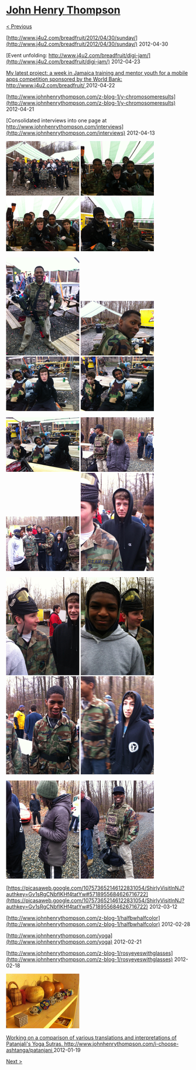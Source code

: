 # [John Henry Thompson](../README.md)

[< Previous](2012-06-28-1.md)



[http://www.j4u2.com/breadfruit/2012/04/30/sunday/](http://www.j4u2.com/breadfruit/2012/04/30/sunday/)
2012-04-30



[Event unfolding: http://www.j4u2.com/breadfruit/digi-jam/](http://www.j4u2.com/breadfruit/digi-jam/)
2012-04-23



[My latest project: a week in Jamaica training and mentor youth for a mobile apps competition sponsored by the World Bank: http://www.j4u2.com/breadfruit/ ](http://www.j4u2.com/breadfruit/)
2012-04-22



[http://www.johnhenrythompson.com/z-blog-1/y-chromosomeresults](http://www.johnhenrythompson.com/z-blog-1/y-chromosomeresults)
2012-04-21



[Consolidated interviews into one page at http://www.johnhenrythompson.com/interviews](http://www.johnhenrythompson.com/interviews)
2012-04-13

[![](../media/2012-04-01/Paintball-14th-B-day-IMG_0464-thumb.jpg)](../posts/2012-04-01-1.md) [![](../media/2012-04-01/Paintball-14th-B-day-IMG_0463-thumb.jpg)](../posts/2012-04-01-2.md) [![](../media/2012-04-01/Paintball-14th-B-day-IMG_0462-thumb.jpg)](../posts/2012-04-01-3.md) [![](../media/2012-04-01/Paintball-14th-B-day-IMG_0461-thumb.jpg)](../posts/2012-04-01-4.md)

[![](../media/2012-04-01/Paintball-14th-B-day-IMG_0460-thumb.jpg)](../posts/2012-04-01-5.md) [![](../media/2012-04-01/Paintball-14th-B-day-IMG_0459-thumb.jpg)](../posts/2012-04-01-6.md) [![](../media/2012-04-01/Paintball-14th-B-day-IMG_0458-thumb.jpg)](../posts/2012-04-01-7.md) [![](../media/2012-04-01/Paintball-14th-B-day-IMG_0457-thumb.jpg)](../posts/2012-04-01-8.md)

[![](../media/2012-04-01/Paintball-14th-B-day-IMG_0456-thumb.jpg)](../posts/2012-04-01-9.md) [![](../media/2012-04-01/Paintball-14th-B-day-IMG_0455-thumb.jpg)](../posts/2012-04-01-10.md) [![](../media/2012-04-01/Paintball-14th-B-day-IMG_0454-thumb.jpg)](../posts/2012-04-01-11.md) [![](../media/2012-04-01/Paintball-14th-B-day-IMG_0453-thumb.jpg)](../posts/2012-04-01-12.md)

[![](../media/2012-04-01/Paintball-14th-B-day-IMG_0452-thumb.jpg)](../posts/2012-04-01-13.md) [![](../media/2012-04-01/Paintball-14th-B-day-IMG_0451-thumb.jpg)](../posts/2012-04-01-14.md) [![](../media/2012-04-01/Paintball-14th-B-day-IMG_0450-thumb.jpg)](../posts/2012-04-01-15.md) [![](../media/2012-04-01/Paintball-14th-B-day-IMG_0449-thumb.jpg)](../posts/2012-04-01-16.md)

[![](../media/2012-04-01/Paintball-14th-B-day-IMG_0448-thumb.jpg)](../posts/2012-04-01-17.md) [![](../media/2012-04-01/Paintball-14th-B-day-IMG_0447-thumb.jpg)](../posts/2012-04-01-18.md)

[https://picasaweb.google.com/107573652146122831054/ShirlyVisitInNJ?authkey=Gv1sRgCNbflKHf4tatYw#5718955684626716722](https://picasaweb.google.com/107573652146122831054/ShirlyVisitInNJ?authkey=Gv1sRgCNbflKHf4tatYw#5718955684626716722)
2012-03-12



[http://www.johnhenrythompson.com/z-blog-1/halfbwhalfcolor](http://www.johnhenrythompson.com/z-blog-1/halfbwhalfcolor)
2012-02-28



[http://www.johnhenrythompson.com/yoga](http://www.johnhenrythompson.com/yoga)
2012-02-21



[http://www.johnhenrythompson.com/z-blog-1/rosyeyeswithglasses](http://www.johnhenrythompson.com/z-blog-1/rosyeyeswithglasses)
2012-02-18

[![](../media/2012-02-04/Copper-Circles-iPhone-thumb.jpg)](../posts/2012-02-04-1.md)

[Working on a comparison of various translations and interpretations of Patanjali's Yoga Sutras.  http://www.johnhenrythompson.com/i-choose-ashtanga/patanjani ](http://www.johnhenrythompson.com/i-choose-ashtanga/patanjani)
2012-01-19

[Next >](2011-12-29-1.md)